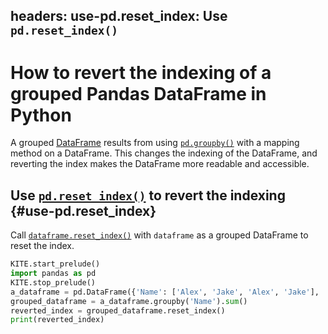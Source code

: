 headers:
    use-pd.reset_index: Use `pd.reset_index()`
---
# How to revert the indexing of a grouped Pandas DataFrame in Python
A grouped [DataFrame](kite-sym:pandas.core.frame.DataFrame)  results from using [`pd.groupby()`](kite-sym:pandas.core.frame.DataFrame.groupby)  with a mapping method on a DataFrame. This changes the indexing of the DataFrame, and reverting the index makes the DataFrame more readable and accessible.

## Use [`pd.reset_index()`](kite-sym:pandas.core.frame.DataFrame.reset_index) to revert the indexing  {#use-pd.reset_index}

Call [`dataframe.reset_index()`](kite-sym:pandas.core.frame.DataFrame.reset_index) with `dataframe` as a grouped DataFrame to reset the index.
```python
KITE.start_prelude()
import pandas as pd
KITE.stop_prelude()
a_dataframe = pd.DataFrame({'Name': ['Alex', 'Jake', 'Alex', 'Jake'], 'Age': [10, 5, 20, 10]})
grouped_dataframe = a_dataframe.groupby('Name').sum()
reverted_index = grouped_dataframe.reset_index()
print(reverted_index)
```
